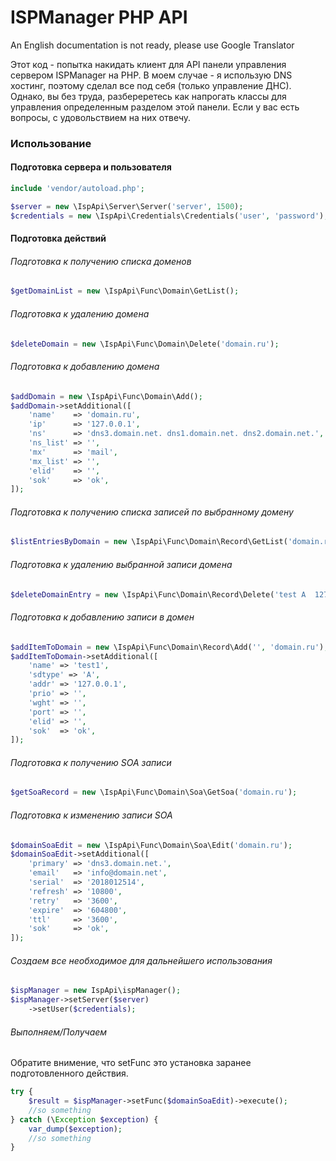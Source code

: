 # ISPManager PHP API

An English documentation is not ready, please use Google Translator

Этот код - попытка накидать клиент для API панели управления сервером ISPManager на PHP. В моем случае - я использую DNS хостинг, поэтому сделал все под себя (только управление ДНС). Однако, вы без труда, разбереретесь как напрогать классы для управления определенным разделом этой панели. Если у вас есть вопросы, с удовольствием на них отвечу.

### Использование

#### Подготовка сервера и пользователя
```php
include 'vendor/autoload.php';

$server = new \IspApi\Server\Server('server', 1500);
$credentials = new \IspApi\Credentials\Credentials('user', 'password');

```

#### Подготовка действий

###### Подготовка к получению списка доменов
```php
$getDomainList = new \IspApi\Func\Domain\GetList();
```

###### Подготовка к удалению домена
```php
$deleteDomain = new \IspApi\Func\Domain\Delete('domain.ru');
```

###### Подготовка к добавлению домена

```php
$addDomain = new \IspApi\Func\Domain\Add();
$addDomain->setAdditional([
    'name'    => 'domain.ru',
    'ip'      => '127.0.0.1',
    'ns'      => 'dns3.domain.net. dns1.domain.net. dns2.domain.net.',
    'ns_list' => '',
    'mx'      => 'mail',
    'mx_list' => '',
    'elid'    => '',
    'sok'     => 'ok',
]);
```

###### Подготовка к получению списка записей по выбранному домену
```php
$listEntriesByDomain = new \IspApi\Func\Domain\Record\GetList('domain.ru');
```

###### Подготовка к удалению выбранной записи домена
```php
$deleteDomainEntry = new \IspApi\Func\Domain\Record\Delete('test A  127.0.0.1', 'domain.ru');
```

###### Подготовка к добавлению записи в домен 
```php
$addItemToDomain = new \IspApi\Func\Domain\Record\Add('', 'domain.ru');
$addItemToDomain->setAdditional([
    'name' => 'test1',
    'sdtype' => 'A',
    'addr' => '127.0.0.1',
    'prio' => '',
    'wght' => '',
    'port' => '',
    'elid' => '',
    'sok'  => 'ok',
]);
```

###### Подготовка к получению SOA записи
```php
$getSoaRecord = new \IspApi\Func\Domain\Soa\GetSoa('domain.ru');
```

###### Подготовка к изменению записи SOA
```php
$domainSoaEdit = new \IspApi\Func\Domain\Soa\Edit('domain.ru');
$domainSoaEdit->setAdditional([
    'primary' => 'dns3.domain.net.',
    'email'   => 'info@domain.net',
    'serial'  => '2018012514',
    'refresh' => '10800',
    'retry'   => '3600',
    'expire'  => '604800',
    'ttl'     => '3600',
    'sok'     => 'ok',
]);
```

###### Создаем все необходимое для дальнейшего использования
```php
$ispManager = new IspApi\ispManager();
$ispManager->setServer($server)
    ->setUser($credentials);
```

###### Выполняем/Получаем
Обратите внимение, что setFunc это установка заранее подготовленного действия.
```php
try {
    $result = $ispManager->setFunc($domainSoaEdit)->execute();
    //so something
} catch (\Exception $exception) {
    var_dump($exception);
    //so something
}
```